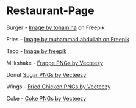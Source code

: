 # Restaurant-Page


Burger - <a href="https://www.freepik.com/free-psd/hamburger-isolated-transparent-background_146762599.htm#query=food%20transparent&position=2&from_view=keyword&track=ais_hybrid&uuid=69a8ff2c-f5e7-4600-aefe-b00e5a1037cc">Image by tohamina</a> on Freepik

Fries - <a href="https://www.freepik.com/free-psd/french-fries-with-sauce-round-basket-transparent-background_138943884.htm#fromView=search&page=1&position=1&uuid=bbbe2164-6e5f-4336-aa3a-b699cc5b37b6">Image by muhammad.abdullah on Freepik</a>

Taco - <a href="https://www.freepik.com/free-ai-image/delicious-taco-studio_67389813.htm#fromView=image_search_similar&page=1&position=16&uuid=48409396-7741-40d9-9c8a-a52da43a91ed">Image by freepik</a>

Milkshake - <a href="https://www.vecteezy.com/free-png/frappe">Frappe PNGs by Vecteezy</a>

Donut <a href="https://www.vecteezy.com/free-png/sugar">Sugar PNGs by Vecteezy</a>

Wings - <a href="https://www.vecteezy.com/free-png/fried-chicken">Fried Chicken PNGs by Vecteezy</a>

Coke - <a href="https://www.vecteezy.com/free-png/coke">Coke PNGs by Vecteezy</a>